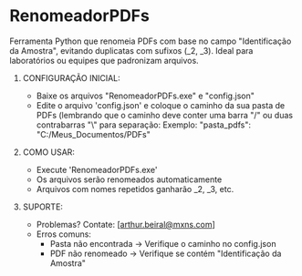 # RenomeadorPDFs
Ferramenta Python que renomeia PDFs com base no campo "Identificação da Amostra", evitando duplicatas com sufixos (_2, _3). Ideal para laboratórios ou equipes que padronizam arquivos.

1. CONFIGURAÇÃO INICIAL:
   - Baixe os arquivos "RenomeadorPDFs.exe" e "config.json"
   - Edite o arquivo 'config.json' e coloque o caminho da sua pasta de PDFs (lembrando que o caminho deve conter uma barra "/" ou duas contrabarras "\\" para separação:
     Exemplo: "pasta_pdfs": "C:/Meus_Documentos/PDFs"

2. COMO USAR:
   - Execute 'RenomeadorPDFs.exe'
   - Os arquivos serão renomeados automaticamente
   - Arquivos com nomes repetidos ganharão _2, _3, etc.

3. SUPORTE:
   - Problemas? Contate: [arthur.beiral@mxns.com]
   - Erros comuns:
     * Pasta não encontrada → Verifique o caminho no config.json
     * PDF não renomeado → Verifique se contém "Identificação da Amostra"
